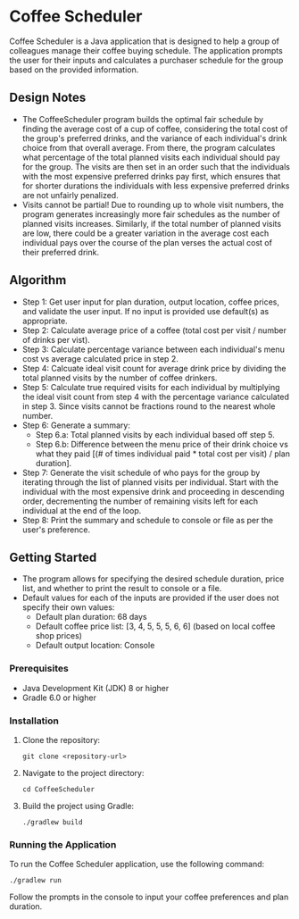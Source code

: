 # Coffee Scheduler

Coffee Scheduler is a Java application that is designed to help a group of colleagues manage their coffee buying schedule. The application prompts the user for their inputs and calculates a purchaser schedule for the group based on the provided information.

## Design Notes

- The CoffeeScheduler program builds the optimal fair schedule by finding the average cost of a cup of coffee, considering the total cost of the group's preferred drinks, and the variance of each individual's drink choice from that overall average. From there, the program calculates what percentage of the total planned visits each individual should pay for the group. The visits are then set in an order such that the individuals with the most expensive preferred drinks pay first, which ensures that for shorter durations the individuals with less expensive preferred drinks are not unfairly penalized.
- Visits cannot be partial! Due to rounding up to whole visit numbers, the program generates increasingly more fair schedules as the number of planned visits increases. Similarly, if the total number of planned visits are low, there could be a greater variation in the average cost each individual pays over the course of the plan verses the actual cost of their preferred drink. 

## Algorithm

- Step 1: Get user input for plan duration, output location, coffee prices, and validate the user input. If no input is provided use default(s) as appropriate.
- Step 2: Calculate average price of a coffee (total cost per visit  / number of drinks per vist).
- Step 3: Calculate percentage variance between each individual's menu cost vs average calculated price in step 2.
- Step 4: Calcuate ideal visit count for average drink price by dividing the total planned visits by the number of coffee drinkers.
- Step 5: Calculate true required visits for each individual by multiplying the ideal visit count from step 4 with the percentage variance calculated in step 3. Since visits cannot be fractions round to the nearest whole number.
- Step 6: Generate a summary:
   - Step 6.a: Total planned visits by each individual based off step 5.
   - Step 6.b: Difference between the menu price of their drink choice vs what they paid [(# of times individual paid * total cost per visit) / plan duration].
- Step 7: Generate the visit schedule of who pays for the group by iterating through the list of planned visits per individual. Start with the individual with the most expensive drink and proceeding in descending order, decrementing the number of remaining visits left for each individual at the end of the loop.
- Step 8: Print the summary and schedule to console or file as per the user's preference.


## Getting Started

- The program allows for specifying the desired schedule duration, price list, and whether to print the result to console or a file.
- Default values for each of the inputs are provided if the user does not specify their own values:
   - Default plan duration: 68 days
   - Default coffee price list: [3, 4, 5, 5, 5, 6, 6] (based on local coffee shop prices)
   - Default output location: Console

### Prerequisites

- Java Development Kit (JDK) 8 or higher
- Gradle 6.0 or higher

### Installation

1. Clone the repository:
   ```
   git clone <repository-url>
   ```

2. Navigate to the project directory:
   ```
   cd CoffeeScheduler
   ```

3. Build the project using Gradle:
   ```
   ./gradlew build
   ```

### Running the Application

To run the Coffee Scheduler application, use the following command:
```
./gradlew run
```

Follow the prompts in the console to input your coffee preferences and plan duration.

